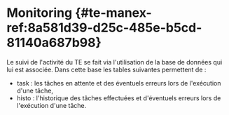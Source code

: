 # Monitoring {#te-manex-ref:8a581d39-d25c-485e-b5cd-81140a687b98}

Le suivi de l'activité du TE se fait via l'utilisation de la base de données qui lui est associée. Dans cette base les tables suivantes permettent de :

* task : les tâches en attente et des éventuels erreurs lors de l'exécution d'une tâche,
* histo : l'historique des tâches effectuées et d'éventuels erreurs lors de l'exécution d'une tâche.
